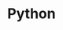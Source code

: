 ---
title: "Python"
description: "High-level, interpreted, general-purpose programming language."
slug: "python"
image: pythonLogo.png
style:
  background: "#FFDA4B"
  color: "#000000"
---